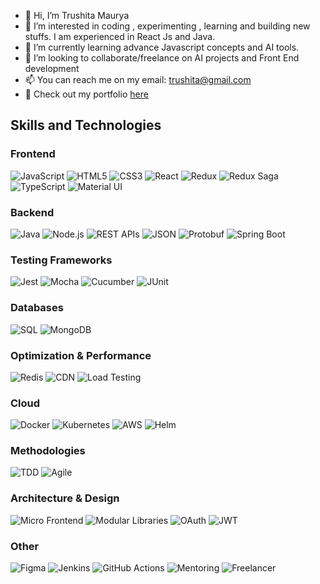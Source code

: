 - 👋 Hi, I’m Trushita Maurya
- 👀 I’m interested in coding , experimenting , learning and building new stuffs. I am experienced in React Js and Java.
- 🌱 I’m currently learning advance Javascript concepts and AI tools.
- 💞️ I’m looking to collaborate/freelance on AI projects and Front End development
- 📫 You can reach me on my email: trushita@gmail.com
- :red_envelope: Check out my portfolio [here](https://trushita23.github.io/My-Portfolio/#hero)

<!---
trushita23/trushita23 is a ✨ special ✨ repository because its `README.md` (this file) appears on your GitHub profile.
You can click the Preview link to take a look at your changes.
--->
## Skills and Technologies

### **Frontend**
![JavaScript](https://img.shields.io/badge/JavaScript-ES6/ES7-F7DF1E?style=for-the-badge&logo=javascript&logoColor=black)
![HTML5](https://img.shields.io/badge/HTML5-E34F26?style=for-the-badge&logo=html5&logoColor=white)
![CSS3](https://img.shields.io/badge/CSS3-1572B6?style=for-the-badge&logo=css3&logoColor=white)
![React](https://img.shields.io/badge/React-18-61DAFB?style=for-the-badge&logo=react&logoColor=black)
![Redux](https://img.shields.io/badge/Redux-764ABC?style=for-the-badge&logo=redux&logoColor=white)
![Redux Saga](https://img.shields.io/badge/Redux%20Saga-999999?style=for-the-badge&logo=redux-saga&logoColor=white)
![TypeScript](https://img.shields.io/badge/TypeScript-007ACC?style=for-the-badge&logo=typescript&logoColor=white)
![Material UI](https://img.shields.io/badge/Material%20UI-0081CB?style=for-the-badge&logo=mui&logoColor=white)

### **Backend**
![Java](https://img.shields.io/badge/Java-17-007396?style=for-the-badge&logo=java&logoColor=white)
![Node.js](https://img.shields.io/badge/Node.js-339933?style=for-the-badge&logo=nodedotjs&logoColor=white)
![REST APIs](https://img.shields.io/badge/REST%20APIs-008080?style=for-the-badge&logo=rest&logoColor=white)
![JSON](https://img.shields.io/badge/JSON-000000?style=for-the-badge&logo=json&logoColor=white)
![Protobuf](https://img.shields.io/badge/Protocol%20Buffers-0081CB?style=for-the-badge&logo=protobuf&logoColor=white)
![Spring Boot](https://img.shields.io/badge/Spring%20Boot-3.X-6DB33F?style=for-the-badge&logo=springboot&logoColor=white)

### **Testing Frameworks**
![Jest](https://img.shields.io/badge/Jest-C21325?style=for-the-badge&logo=jest&logoColor=white)
![Mocha](https://img.shields.io/badge/Mocha-8D6748?style=for-the-badge&logo=mocha&logoColor=white)
![Cucumber](https://img.shields.io/badge/Cucumber-23D96C?style=for-the-badge&logo=cucumber&logoColor=white)
![JUnit](https://img.shields.io/badge/JUnit-25A162?style=for-the-badge&logo=junit5&logoColor=white)

### **Databases**
![SQL](https://img.shields.io/badge/SQL-4479A1?style=for-the-badge&logo=mysql&logoColor=white)
![MongoDB](https://img.shields.io/badge/MongoDB-Basics-47A248?style=for-the-badge&logo=mongodb&logoColor=white)

### **Optimization & Performance**
![Redis](https://img.shields.io/badge/Redis-Caching-DC382D?style=for-the-badge&logo=redis&logoColor=white)
![CDN](https://img.shields.io/badge/CDN-Optimization-0081CB?style=for-the-badge)
![Load Testing](https://img.shields.io/badge/Load%20Testing-Performance-FF5733?style=for-the-badge)

### **Cloud**
![Docker](https://img.shields.io/badge/Docker-2496ED?style=for-the-badge&logo=docker&logoColor=white)
![Kubernetes](https://img.shields.io/badge/Kubernetes-326CE5?style=for-the-badge&logo=kubernetes&logoColor=white)
![AWS](https://img.shields.io/badge/AWS-232F3E?style=for-the-badge&logo=amazonaws&logoColor=white)
![Helm](https://img.shields.io/badge/Helm-Charts-0F1689?style=for-the-badge&logo=helm&logoColor=white)

### **Methodologies**
![TDD](https://img.shields.io/badge/TDD-Development-61DAFB?style=for-the-badge)
![Agile](https://img.shields.io/badge/Agile-Methodology-23D96C?style=for-the-badge)

### **Architecture & Design**
![Micro Frontend](https://img.shields.io/badge/Micro%20Frontend-Architecture-FF6C37?style=for-the-badge)
![Modular Libraries](https://img.shields.io/badge/Modular%20Component%20Libraries-Design-2C8EBB?style=for-the-badge)
![OAuth](https://img.shields.io/badge/OAuth-Security-4CAF50?style=for-the-badge)
![JWT](https://img.shields.io/badge/JWT-Security-000000?style=for-the-badge)

### **Other**
![Figma](https://img.shields.io/badge/Figma-Design-F24E1E?style=for-the-badge&logo=figma&logoColor=white)
![Jenkins](https://img.shields.io/badge/Jenkins-CI/CD-D24939?style=for-the-badge&logo=jenkins&logoColor=white)
![GitHub Actions](https://img.shields.io/badge/GitHub%20Actions-2088FF?style=for-the-badge&logo=githubactions&logoColor=white)
![Mentoring](https://img.shields.io/badge/Mentoring-Collaboration-007396?style=for-the-badge)
![Freelancer](https://img.shields.io/badge/Freelancer-Work-29B6F6?style=for-the-badge)

